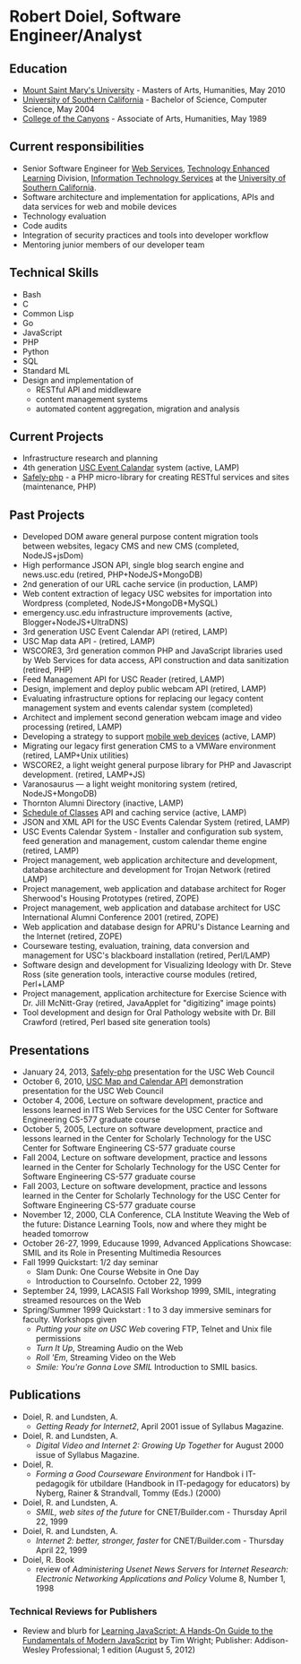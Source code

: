 
# Robert Doiel, Software Engineer/Analyst

## Education

+ [Mount Saint Mary's University](http://www.msmu.edu/)  - Masters of Arts, Humanities, May 2010
+ [University of Southern California](http://www.usc.edu/) - Bachelor of Science, Computer Science, May 2004
+ [College of the Canyons](http://www.canyons.edu/) - Associate of Arts, Humanities, May 1989

## Current responsibilities


+ Senior Software Engineer for [Web Services](http://www.usc.edu/web), [Technology Enhanced Learning](http://tel.usc.edu) Division, [Information Technology Services](http://itservices.usc.edu) at the [University of Southern California](http://www.usc.edu).
+ Software architecture and implementation for applications, APIs and data services for web and mobile devices
+ Technology evaluation
+ Code audits
+ Integration of security practices and tools into developer workflow
+ Mentoring junior members of our developer team


## Technical Skills

+ Bash
+ C
+ Common Lisp
+ Go
+ JavaScript
+ PHP
+ Python
+ SQL
+ Standard ML
+ Design and implementation of 
	+ RESTful API and middleware 
	+ content management systems
	+ automated content aggregation, migration and analysis


## Current Projects

+ Infrastructure research and planning
+ 4th generation [USC Event Calandar](https://web-app.usc.edu/web/ecal) system (active, LAMP)
+ [Safely-php](https://github.com/uscwebservices/safely-php) - a PHP micro-library for creating RESTful services and sites (maintenance, PHP)


## Past Projects

+ Developed DOM aware general purpose content migration tools between websites, legacy CMS and new CMS (completed, NodeJS+jsDom)
+ High performance JSON API, single blog search engine and news.usc.edu (retired, PHP+NodeJS+MongoDB)
+ 2nd generation of our URL cache service (in production, LAMP)
+ Web content extraction of legacy USC websites for importation into Wordpress (completed, NodeJS+MongoDB+MySQL)
+ emergency.usc.edu infrastructure improvements (active, Blogger+NodeJS+UltraDNS)
+ 3rd generation USC Event Calendar API (retired, LAMP)
+ USC Map data API - (retired, LAMP)
+ WSCORE3, 3rd generation common PHP and JavaScript libraries used by Web Services for data access, API construction and data sanitization (retired, PHP) 
+ Feed Management API for USC Reader (retired, LAMP)
+ Design, implement and deploy public webcam API (retired, LAMP)
+ Evaluating infrastructure options for replacing our legacy content management system and events calendar system (completed)
+ Architect and implement second generation webcam image and video processing (retired, LAMP)
+ Developing a strategy to support [mobile web devices](http://mobile.usc.edu) (active, LAMP)
+ Migrating our legacy first generation CMS to a VMWare environment (retired, LAMP+Unix utilities)
+ WSCORE2, a light weight general purpose library for PHP and Javascript development. (retired, LAMP+JS)
+ Varanosaurus &mdash; a light weight monitoring system (retired, NodeJS+MongoDB)
+ Thornton Alumni Directory (inactive, LAMP)
+ [Schedule of Classes](http://web-app.usc.edu/web/soc/api/help) API and caching service (active, LAMP)
+ JSON and XML API for the USC Events Calendar System (retired, LAMP)
+ USC Events Calendar System - Installer and configuration sub system, feed generation and management, custom calendar theme engine (retired, LAMP)
+ Project management, web application architecture and development, database architecture and development for Trojan Network (retired LAMP)
+ Project management, web application and database architect for Roger Sherwood's Housing Prototypes (retired, ZOPE)
+ Project management, web application and database architect for USC International Alumni Conference 2001 (retired, ZOPE)
+ Web application and database design for APRU's Distance Learning and the Internet (retired, ZOPE)
+ Courseware testing, evaluation, training, data conversion and management for USC's blackboard installation (retired, Perl/LAMP)
+ Software design and development for Visualizing Ideology with Dr. Steve Ross (site generation tools, interactive course modules (retired, Perl+LAMP
+ Project management, application architecture for Exercise Science  with Dr. Jill McNitt-Gray (retired, JavaApplet for "digitizing" image points)
+ Tool development and design for Oral Pathology website with Dr. Bill Crawford (retired, Perl based site generation tools)

## Presentations

+ January 24, 2013, [Safely-php](https://docs.google.com/presentation/d/1Efh9Z_HGBOxxYsupHQDok9-CjL4aBC-lGIAnZu5mm1E/edit?usp=sharing) presentation for the USC Web Council
+ October 6, 2010, [USC Map and Calendar API](usc-api-demos) demonstration presentation for the USC Web Council
+ October 4, 2006, Lecture on software development, practice and lessons learned in ITS Web Services for the USC Center for Software Engineering CS-577 graduate course
+ October 5, 2005, Lecture on software development, practice and lessons learned in the Center for Scholarly Technology for the USC Center for Software Engineering CS-577 graduate course
+ Fall 2004, Lecture on software development, practice and lessons learned in the Center for Scholarly Technology for the USC Center for Software Engineering CS-577 graduate course
+ Fall 2003, Lecture on software development, practice and lessons learned in the Center for Scholarly Technology for the USC Center for Software Engineering CS-577 graduate course
+ November 12, 2000, CLA Conference, CLA Institute Weaving the Web of the future: Distance Learning Tools, now and where they might be headed tomorrow
+ October 26-27, 1999, Educause 1999, Advanced Applications Showcase: SMIL and its Role in Presenting Multimedia Resources
+ Fall 1999 Quickstart: 1/2 day seminar
    - Slam Dunk: One Course Website in One Day
    - Introduction to CourseInfo. October 22, 1999
+ September 24, 1999, LACASIS Fall Workshop 1999, SMIL, integrating streamed resources on the Web
+ Spring/Summer 1999 Quickstart : 1 to 3 day immersive seminars for faculty. Workshops given
    - _Putting your site on USC Web_ covering FTP, Telnet and Unix file permissions
    - _Turn It Up_, Streaming Audio on the Web
    - _Roll 'Em_, Streaming Video on the Web
    - _Smile: You're Gonna Love SMIL_ Introduction to SMIL basics.

## Publications

+ Doiel, R. and Lundsten, A.
    - _Getting Ready for Internet2_, April 2001 issue of Syllabus Magazine.
+ Doiel, R. and Lundsten, A.
    - _Digital Video and Internet 2: Growing Up Together_ for August 2000 issue of Syllabus Magazine.
+ Doiel, R.
    - _Forming a Good Courseware Environment_ for Handbok i IT-pedagogik f&#246;r utbildare (Handbook in IT-pedagogy for educators) by Nyberg, Rainer & Strandvall, Tommy (Eds.) (2000)
+ Doiel, R. and Lundsten, A.
    - _SMIL, web sites of the future_ for CNET/Builder.com - Thursday April 22, 1999
+ Doiel, R. and Lundsten, A.
    - _Internet 2: better, stronger, faster_ for CNET/Builder.com - Thursday April 22, 1999
+ Doiel, R. Book
    - review of _Administering Usenet News Servers_ for _Internet Research: Electronic Networking Applications and Policy_ Volume 8, Number 1, 1998


### Technical Reviews for Publishers

+ Review and blurb for [Learning JavaScript: A Hands-On Guide to the Fundamentals of Modern JavaScript](http://www.amazon.com/dp/0321832744) by Tim Wright; Publisher: Addison-Wesley Professional; 1 edition (August 5, 2012)

